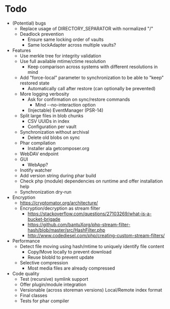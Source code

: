 
# Todo

- (Potential) bugs
    - Replace usage of DIRECTORY_SEPARATOR with normalized "/"
    - Deadlock prevention
        - Ensure same locking order of vaults
        - Same lockAdapter across multiple vaults?
- Features
    - Use merkle tree for integrity validation
    - Use full available mtime/ctime resolution
        - Keep comparison across systems with different resolutions in mind
    - Add "force-local" parameter to synchronization to be able to "keep" restored state
        - Automatically call after restore (can optionally be prevented)
    - More logging verbosity
        - Ask for confirmation on sync/restore commands
            - Mind --no-interaction option
        - (Injectable) EventManager (PSR-14)
    - Split large files in blob chunks
        - CSV UUIDs in index
        - Configuration per vault
    - Synchronization without archival
        - Delete old blobs on sync
    - Phar compilation
        - Installer ala getcomposer.org
    - WebDAV endpoint
    - GUI
        - WebApp?
    - Inotify watcher
    - Add version string during phar build
    - Check php (module) dependencies on runtime and offer installation help
    - Synchronization dry-run
- Encryption
    - https://cryptomator.org/architecture/
    - Encryption/decryption as stream filter
        - https://stackoverflow.com/questions/27103269/what-is-a-bucket-brigade
        - https://github.com/bantuXorg/php-stream-filter-hash/blob/master/src/HashFilter.php
        - http://www.codediesel.com/php/creating-custom-stream-filters/
- Performance
    - Detect file moving using hash/mtime to uniquely identify file content
        - Copy/Move locally to prevent download
        - Reuse blobId to prevent update
    - Selective compression
        - Most media files are already compressed
- Code quality
    - Test (recursive) symlink support
    - Offer plugin/module integration
    - Versionable (across storeman versions) Local/Remote index format
    - Final classes
    - Tests for phar compiler
